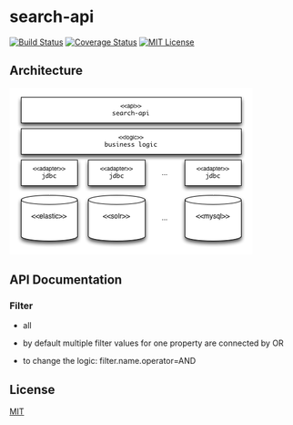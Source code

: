 # search-api

[![Build Status](https://travis-ci.org/tblsoft/search-api.svg?branch=master)](https://travis-ci.org/tblsoft/search-api)
[![Coverage Status](https://coveralls.io/repos/github/tblsoft/search-api/badge.svg?branch=master)](https://coveralls.io/github/tblsoft/search-api?branch=master)
[![MIT License](https://img.shields.io/npm/l/check-dependencies.svg?style=flat-square)](http://opensource.org/licenses/MIT)

        
## Architecture
![Search API Architecture](/doc/images/architecture-search-api.png)

        
        
## API Documentation
### Filter
- all 

- by default multiple filter values for one property are connected by OR
- to change the logic: filter.name.operator=AND







## License
[MIT](https://github.com/tblsoft/search-api/blob/master/LICENSE)